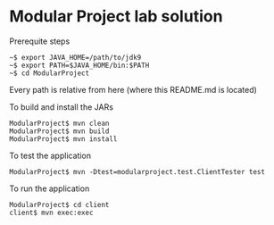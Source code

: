 # Modular Project lab solution



Prerequite steps

```
~$ export JAVA_HOME=/path/to/jdk9
~$ export PATH=$JAVA_HOME/bin:$PATH
~$ cd ModularProject
```


Every path is relative from here (where this README.md is located)


To build and install the JARs
```
ModularProject$ mvn clean
ModularProject$ mvn build
ModularProject$ mvn install
```

To test the application
```
ModularProject$ mvn -Dtest=modularproject.test.ClientTester test
```

To run the application
```
ModularProject$ cd client
client$ mvn exec:exec
```


